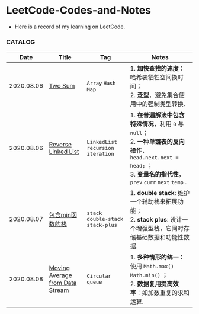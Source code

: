 # LeetCode-Codes-and-Notes
-  Here is a record of my learning on LeetCode.

### CATALOG

| Date       | Title                                                        | Tag                                  | Notes                                                        |
| ---------- | ------------------------------------------------------------ | ------------------------------------ | ------------------------------------------------------------ |
| 2020.08.06 | [Two Sum](Two-Sum.md)                                        | `Array` `Hash Map`                   | 1. **加快查找的速度**：哈希表牺牲空间换时间；<br>2. **泛型**，避免集合使用中的强制类型转换. |
| 2020.08.06 | [Reverse Linked List](Reverse-Linked-List.md)                | `LinkedList` `recursion` `iteration` | 1. **在普遍解法中包含特殊情况**，利用 `0` 与 `null`；<br>2. **一种单链表的反向操作**，`head.next.next = head;` ；<br>3. **变量名的指代性**，`prev` `curr` `next` `temp` . |
| 2020.08.07 | [包含min函数的栈](minStack.md)                               | `stack` `double-stack` `stack-plus`  | 1. **double stack**: 维护一个辅助栈来拓展功能；<br>2. **stack plus**: 设计一个增强型栈，它同时存储基础数据和功能性数据. |
| 2020.08.08 | [Moving Average from Data Stream](Moving-Average-from-Data-Stream.md) | `Circular queue`                     | 1. **多种情形的统一**：使用 `Math.max()` `Math.min()` ；<br>2. **数据复用提高效率**：如加数重复的求和运算. |


